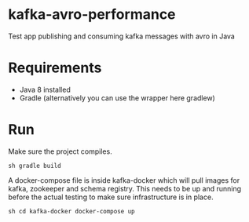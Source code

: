 # kafka-avro-performance
Test app publishing and consuming kafka messages with avro in Java

# Requirements 
- Java 8 installed
- Gradle (alternatively you can use the wrapper here gradlew)

# Run
Make sure the project compiles.

`sh
gradle build
`

A docker-compose file is inside kafka-docker which will pull images for kafka, zookeeper and schema registry. This needs to be up and running before the actual testing to make sure infrastructure is in place.

`sh
cd kafka-docker
docker-compose up
`
